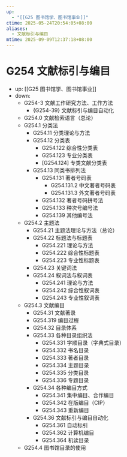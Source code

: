 ```yaml
---
up:
  - "[[G25 图书馆学、图书馆事业]]"
ctime: 2025-05-24T20:54:05+08:00
aliases:
  - 文献标引与编目
mtime: 2025-09-09T12:37:18+08:00
---
```


# G254 文献标引与编目

- up: [[G25 图书馆学、图书馆事业]]
- down:	
	- G254-3 文献工作研究方法、工作方法
		- {G254-39} 文献标引与编目自动化
	- G254.0 文献检索语言（总论）
	- G254.1 分类法
		- G254.11 分类理论与方法
		- G254.12 分类表
			- G254.122 综合性分类表
			- G254.123 专业分类表
			- [G254.124] 专类文献分类表
		- G254.13 同类书排列法
			- G254.131 著者号码表
				- G254.131.2 中文著者号码表
				- G254.131.3 外文著者号码表
			- G254.132 著者号码拼号法
			- G254.133 种次号编号法
			- G254.139 其他编号法
	- G254.2 主题法
		- G254.21 主题法理论与方法（总论）
		- G254.22 标题法与标题表
			- G254.221 理论与方法
			- G254.222 综合性标题表
			- G254.223 专业性标题表
		- G254.23 关键词法
		- G254.24 叙词法与叙词表
			- G254.241 理论与方法
			- G254.242 综合性叙词表
			- G254.243 专业性叙词表
	- G254.3 文献编目
		- G254.31 文献著录
		- G254.319 编目过程
		- G254.32 目录体系
		- G254.33 各种目录组织法
			- G254.331 字顺目录（字典式目录）
			- G254.332 书名目录
			- G254.333 著者目录
			- G254.334 主题目录
			- G254.335 分类目录
			- G254.336 专题目录
		- G254.34 各种编目方式
			- G254.341 集中编目、合作编目
			- G254.342 在版编目（CIP）
			- G254.343 重新编目
		- G254.36 文献标引与编目自动化
			- G254.361 自动标引
			- G254.362 计算机编目
			- G254.364 机读目录
	- G254.4 图书馆目录的使用
	
